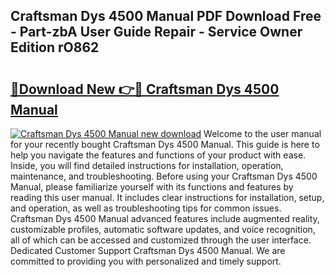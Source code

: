 ## Craftsman Dys 4500 Manual PDF Download Free - Part-zbA User Guide Repair - Service Owner Edition rO862

# <h2><a href="http://bc66306.oget.top/?id=Craftsman+Dys+4500+Manual">🔗Download New 👉🔴 Craftsman Dys 4500 Manual</a></h2>

[![Craftsman Dys 4500 Manual new download](https://i.imgur.com/5g1atiW.png)](http://bc66306.oget.top/?id=Craftsman+Dys+4500+Manual)
Welcome to the user manual for your recently bought Craftsman Dys 4500 Manual. This guide is here to help you navigate the features and functions of your product with ease. Inside, you will find detailed instructions for installation, operation, maintenance, and troubleshooting. Before using your Craftsman Dys 4500 Manual, please familiarize yourself with its functions and features by reading this user manual. It includes clear instructions for installation, setup, and operation, as well as troubleshooting tips for common issues. Craftsman Dys 4500 Manual advanced features include augmented reality, customizable profiles, automatic software updates, and voice recognition, all of which can be accessed and customized through the user interface. Dedicated Customer Support Craftsman Dys 4500 Manual. We are committed to providing you with personalized and timely support.
